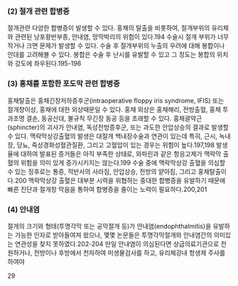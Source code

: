### (2) 절개 관련 합병증
절개관련 다양한 합병증이 발생할 수 있다. 홍채의 탈출을 비롯하여, 절개부위의 유리체와 관련된 낭포황반부종, 안내염, 망막박리의 위험이 있다.194 수술시 절개 부위가 너무 작거나 크면 문제가 발생할 수 있다. 수술 후 절개부위의 누출의 우려에 대해 봉합이나 안대를 고려해볼 수 있다. 봉합은 수술 후 난시를 유발할 수 있고 그 정도는 봉합의 위치와 강도에 좌우된다.195-196

### (3) 홍채를 포함한 포도막 관련 합병증
홍채탈출은 홍채긴장저하증후군(intraoperative floppy iris syndrome, IFIS) 또는 절개창이상, 홍채에 대한 외상때문일 수 있다. 홍채 외상은 홍채해리, 전방출혈, 홍채 투과조명 결손, 동공산대, 불규칙 무긴장 동공 등을 초래할 수 있다. 홍채괄약근(sphincter)의 괴사가 안내염, 독성전방증후군, 또는 과도한 안압상승의 결과로 발생할 수 있다. 맥락막상강출혈의 발생은 대절개 백내장수술과 연관이 있는데 특히, 근시, 녹내장, 당뇨, 죽상경화성혈관질환, 그리고 고혈압이 있는 경우는 위험이 높다.197,198 발생율에 대하여 발표된 증거들은 아직 부족한 상태로, 와파린과 같은 항응고제가 맥락막 출혈의 위험을 의미 있게 증가시키지는 않는다.199 수술 중에 맥락막상강 출혈을 의심할 수 있는 징후로는 통증, 적반사의 사라짐, 안압상승, 전방의 얕아짐, 그리고 홍채탈출이다.200 맥락막상강 출혈은 대부분 시력을 위협하는 중대한 합병증을 유발하기 때문에 빠른 진단과 절개창 막음을 통하여 합병증을 줄이는 노력이 필요하다.200,201

### (4) 안내염
절개의 크기와 형태(투명각막 또는 공막절개 등)가 안내염(endophthalmitis)을 유발하는 가능한 인자로 받아들여져 왔으나, 몇몇 논문들은 투명각막절개와 안내염간의 의미있는 연관성을 찾지 못하였다.202-204 만일 안내염이 의심된다면 상급의료기관으로 전원하거나, 전방이나 후방에서 천자하여 미생물검사를 하고, 유리체강내 항생제 주사를 하여야

<PAGE>29
